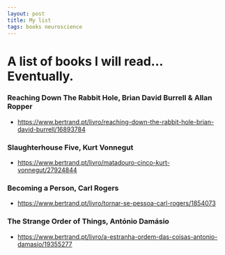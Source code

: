 ```yaml
---
layout: post
title: My list
tags: books neuroscience
---
```


# A list of books I will read... Eventually.

### Reaching Down The Rabbit Hole, Brian David Burrell & Allan Ropper 
  - <https://www.bertrand.pt/livro/reaching-down-the-rabbit-hole-brian-david-burrell/16893784>

### Slaughterhouse Five, Kurt Vonnegut
  - <https://www.bertrand.pt/livro/matadouro-cinco-kurt-vonnegut/27924844>

### Becoming a Person, Carl Rogers
  - <https://www.bertrand.pt/livro/tornar-se-pessoa-carl-rogers/1854073>

### The Strange Order of Things, António Damásio
  - <https://www.bertrand.pt/livro/a-estranha-ordem-das-coisas-antonio-damasio/19355277>



